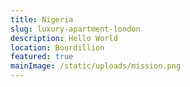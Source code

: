 ```yaml
---
title: Nigeria
slug: luxury-apartment-london
description: H﻿ello World
location: Bourdillion
featured: true
mainImage: /static/uploads/mission.png
---
```

